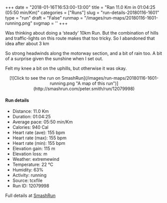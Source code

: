 +++
date = "2018-01-16T16:53:00-13:00"
title = "Ran 11.0 Km in 01:04:25 (05:50 min/Km)"
categories = ["Runs"]
slug = "run-details-20180116-1601"
type = "run"
draft = "False"
runmap = "/images/run-maps/20180116-1601-running.png"
svgmap = '<polyline points="96 20, 97 20, 97 20, 96 23, 98 24, 99 28, 99 29, 97 30, 95 34, 95 35, 95 37, 100 42, 100 44, 100 46, 100 48, 100 49, 98 51, 98 53, 98 55, 97 56, 98 60, 97 62, 97 63, 99 66, 100 67, 100 69, 100 71, 98 73, 97 75, 97 76, 97 79, 95 86, 95 86, 95 86, 94 90, 94 90, 69 85, 67 84, 62 83, 58 82, 54 81, 47 80, 46 80, 35 77, 30 76, 21 74, 19 73, 18 72, 16 69, 13 66, 9 62, 7 58, 5 57, 3 57, 2 56, 2 54, 1 52, 1 50, 0 46, 0 39, 1 35, 1 34, 3 34, 6 34, 9 33, 11 33, 13 33, 17 32, 22 32, 41 33, 45 34, 50 34, 54 33, 58 32, 60 31, 65 27, 67 26, 72 22, 75 20, 76 18, 79 16, 80 16, 83 17, 82 17, 82 18, 81 17, 82 16, 84 14, 85 13, 89 11, 94 11, 94 13, 93 14">'
+++

Was thinking about doing a ‘steady’ 10km Run. But the combination of hills and traffic-lights on this route makes that too tricky. So I abandoned that idea after about 3 km

So strong headwinds along the motorway section, and a bit of rain too. A bit of a surprise given the sunshine when I set out. 

Felt my knee a bit on the uphills, but otherwise it was okay. 



<!--more-->

<center>
[![Click to see the run on SmashRun](/images/run-maps/20180116-1601-running.png "A map of this run")](http://smashrun.com/peter.smith/run/12079998)
</center>

#### Run details

* Distance: 11.0 Km
* Duration: 01:04:25
* Average pace: 05:50 min/Km
* Calories: 940 Cal
* Heart rate (ave): 155 bpm
* Heart rate (max): 155 bpm
* Heart rate (min): 155 bpm
* Elevation gain: 115 m
* Elevation loss:  m
* Weather: extremewind
* Temperature: 22 &deg;C
* Humidity: 63%
* Activity: running
* Source: tcxfile
* Run ID: 12079998

Full details at [SmashRun](http://smashrun.com/peter.smith/run/12079998)